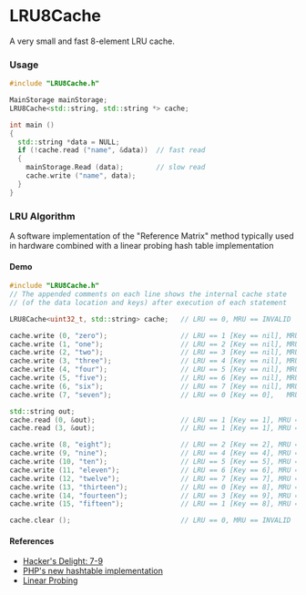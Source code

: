 LRU8Cache
========================================================================
A very small and fast 8-element LRU cache.

### Usage
~~~~~~~~~~cpp
#include "LRU8Cache.h"

MainStorage mainStorage;
LRU8Cache<std::string, std::string *> cache;  

int main ()
{
  std::string *data = NULL;
  if (!cache.read ("name", &data))  // fast read
  {
    mainStorage.Read (data);        // slow read
    cache.write ("name", data);
  }
}
~~~~~~~~~~

### LRU Algorithm
A software implementation of the "Reference Matrix" method typically used in hardware combined with a linear probing hash table implementation

#### Demo
~~~~~~~~~~cpp
#include "LRU8Cache.h"
// The appended comments on each line shows the internal cache state 
// (of the data location and keys) after execution of each statement

LRU8Cache<uint32_t, std::string> cache;   // LRU == 0, MRU == INVALID

cache.write (0, "zero");                  // LRU == 1 [Key == nil], MRU == 0 [Key == 0]
cache.write (1, "one");                   // LRU == 2 [Key == nil], MRU == 1 [Key == 1]
cache.write (2, "two");                   // LRU == 3 [Key == nil], MRU == 2 [Key == 2]
cache.write (3, "three");                 // LRU == 4 [Key == nil], MRU == 3 [Key == 3]
cache.write (4, "four");                  // LRU == 5 [Key == nil], MRU == 4 [Key == 4]
cache.write (5, "five");                  // LRU == 6 [Key == nil], MRU == 5 [Key == 5]
cache.write (6, "six");                   // LRU == 7 [Key == nil], MRU == 6 [Key == 6]
cache.write (7, "seven");                 // LRU == 0 [Key == 0],   MRU == 7 [Key == 7]

std::string out;
cache.read (0, &out);                     // LRU == 1 [Key == 1], MRU == 0 [Key == 0]
cache.read (3, &out);                     // LRU == 1 [Key == 1], MRU == 3 [Key == 3]

cache.write (8, "eight");                 // LRU == 2 [Key == 2], MRU == 1 [Key == 8]
cache.write (9, "nine");                  // LRU == 4 [Key == 4], MRU == 2 [Key == 9]
cache.write (10, "ten");                  // LRU == 5 [Key == 5], MRU == 4 [Key == 10]
cache.write (11, "eleven");               // LRU == 6 [Key == 6], MRU == 5 [Key == 11]
cache.write (12, "twelve");               // LRU == 7 [Key == 7], MRU == 6 [Key == 12]
cache.write (13, "thirteen");             // LRU == 0 [Key == 8], MRU == 7 [Key == 13]
cache.write (14, "fourteen");             // LRU == 3 [Key == 9], MRU == 0 [Key == 14]
cache.write (15, "fifteen");              // LRU == 1 [Key == 8], MRU == 3 [Key == 15]

cache.clear ();                           // LRU == 0, MRU == INVALID
~~~~~~~~~~

#### References
- [Hacker's Delight: 7-9](http://www.amazon.co.uk/Hackers-Delight-Henry-S-Warren/dp/0321842685/ref=dp_ob_title_bk)
- [PHP's new hashtable implementation](https://nikic.github.io/2014/12/22/PHPs-new-hashtable-implementation.html)
- [Linear Probing](https://en.wikipedia.org/wiki/Linear_probing)